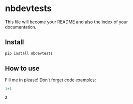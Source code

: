 # nbdevtests

<!-- WARNING: THIS FILE WAS AUTOGENERATED! DO NOT EDIT! -->

This file will become your README and also the index of your
documentation.

## Install

``` sh
pip install nbdevtests
```

## How to use

Fill me in please! Don’t forget code examples:

``` python
1+1
```

    2
